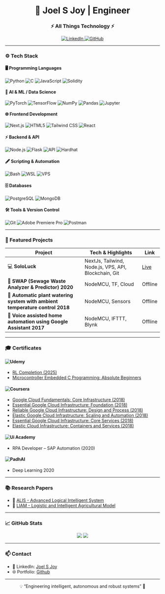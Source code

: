 <h1 align="center">🤖 Joel S Joy | Engineer</h1>
<h3 align="center">⚡  All Things Technology ⚡</h3>

<p align="center">
  <a href="https://www.linkedin.com/in/joel-s-joy-4a8a60134/">
    <img alt="LinkedIn" src="https://img.shields.io/badge/LinkedIn-0A66C2?style=for-the-badge&logo=linkedin&logoColor=auto" />
  </a>
  <a href="https://github.com/joelsjoyt">
    <img alt="GitHub" src="https://img.shields.io/badge/GitHub-6e7681?style=for-the-badge&logo=github&logoColor=auto" />
  </a>
</p>

---
### ⚙️ Tech Stack

#### 🖥 Programming Languages
![Python](https://img.shields.io/badge/Python-3776AB?style=for-the-badge&logo=python&logoColor=auto)
![C](https://img.shields.io/badge/C-00599C?style=for-the-badge&logo=c&logoColor=auto)
![JavaScript](https://img.shields.io/badge/JavaScript-F7DF1E?style=for-the-badge&logo=javascript&logoColor=black)
![Solidity](https://img.shields.io/badge/Solidity-363636?style=for-the-badge&logo=solidity&logoColor=auto)

#### 🤖 AI & ML / Data Science
![PyTorch](https://img.shields.io/badge/PyTorch-EE4C2C?style=for-the-badge&logo=pytorch&logoColor=auto)
![TensorFlow](https://img.shields.io/badge/TensorFlow-FF6F00?style=for-the-badge&logo=tensorflow&logoColor=auto)
![NumPy](https://img.shields.io/badge/NumPy-013243?style=for-the-badge&logo=NumPy&logoColor=auto)
![Pandas](https://img.shields.io/badge/Pandas-150458?style=for-the-badge&logo=pandas&logoColor=auto)
![Jupyter](https://img.shields.io/badge/Jupyter-F37626?style=for-the-badge&logo=jupyter&logoColor=auto)

#### 🌐 Frontend Development
![Next.js](https://img.shields.io/badge/Next.js-6E6E6E?style=for-the-badge&logo=next.js&logoColor=auto)
![HTML5](https://img.shields.io/badge/HTML5-E34F26?style=for-the-badge&logo=html5&logoColor=auto)
![Tailwind CSS](https://img.shields.io/badge/TailwindCSS-38B2AC?style=for-the-badge&logo=tailwind-css&logoColor=auto)
![React](https://img.shields.io/badge/React-61DAFB?style=for-the-badge&logo=react&logoColor=black)

#### ⚡ Backend & API
![Node.js](https://img.shields.io/badge/Node.js-339933?style=for-the-badge&logo=node.js&logoColor=auto)
![Flask](https://img.shields.io/badge/Flask-6C6C6C?style=for-the-badge&logo=flask&logoColor=white)
![API](https://img.shields.io/badge/API-61affe?style=for-the-badge&logo=swagger&logoColor=white)
![Hardhat](https://img.shields.io/badge/Hardhat-F0DB4F?style=for-the-badge&logo=hardhat&logoColor=black)

#### 🖋 Scripting & Automation
![Bash](https://img.shields.io/badge/Bash-4EAA25?style=for-the-badge&logo=gnu-bash&logoColor=auto)
![WSL](https://img.shields.io/badge/WSL-0078D6?style=for-the-badge&logo=windows&logoColor=auto)
![VPS](https://img.shields.io/badge/VPS-4B0082?style=for-the-badge&logo=linux&logoColor=auto)

#### 🗄 Databases
![PostgreSQL](https://img.shields.io/badge/PostgreSQL-336791?style=for-the-badge&logo=postgresql&logoColor=auto)
![MongoDB](https://img.shields.io/badge/MongoDB-47A248?style=for-the-badge&logo=mongodb&logoColor=auto)

#### 🛠 Tools & Version Control
![Git](https://img.shields.io/badge/Git-F05032?style=for-the-badge&logo=git&logoColor=auto)
![Adobe Premiere Pro](https://img.shields.io/badge/Adobe_Premiere_Pro-9999FF?style=for-the-badge&logo=adobe-premiere&logoColor=auto)
![Postman](https://img.shields.io/badge/Postman-FF6C37?style=for-the-badge&logo=postman&logoColor=auto)

---

### 🚀 Featured Projects

| Project | Tech & Highlights | Link |
|---------|-----------------|------|
| 💻 **SoloLuck** | NextJs, Tailwind, Node.js, VPS, API, Blockchain, Git| [Live](https://www.sololuck.com/) 
| 🦾 **SWAP (Sewage Waste Analyzer & Predictor) 2020** | NodeMCU, TF, Cloud | Offline
| 🤖 **Automatic plant watering system with ambient temperature control 2018** | NodeMCU, Sensors | Offline
| 🤖 **Voice assisted home automation using Google Assistant 2017** | NodeMCU, IFTTT, Blynk | Offline

---

### 🎓 Certificates

#### ![Udemy](https://img.shields.io/badge/Udemy-A435F0?style=for-the-badge&logo=udemy&logoColor=auto)
- [RL Completion (2025)](https://www.udemy.com/certificate/UC-287cb0c8-21b4-456b-8cae-a319cb808328/)
- [Microcontroller Embedded C Programming: Absolute Beginners](https://www.udemy.com/certificate/UC-f8330eb1-5225-4aad-921c-7a3fb4e13757/)

#### ![Coursera](https://img.shields.io/badge/Coursera-0056D2?style=for-the-badge&logo=coursera&logoColor=auto) 
- [Google Cloud Fundamentals: Core Infrastructure (2018)](https://coursera.org/verify/VZKVLZ26268C)
- [Essential Google Cloud Infrastructure: Foundation (2018)](https://coursera.org/verify/7PGRSUPEGYCU)
- [Reliable Google Cloud Infrastructure: Design and Process (2018)](https://coursera.org/verify/BMZ4WST2NH9H)
- [Elastic Google Cloud Infrastructure: Scaling and Automation (2018)](https://coursera.org/verify/TZ9Q4A5J7WHT)
- [Essential Google Cloud Infrastructure: Core Services (2018)](https://coursera.org/verify/CNTCNFQJDGU9)
- [Elastic Cloud Infrastructure: Containers and Services (2018)](https://coursera.org/verify/QGTWLP7W5M9M)

#### ![Ui Academy](https://img.shields.io/badge/Ui_Academy-FF6F00?style=for-the-badge&logo=UiPath&logoColor=auto)
- RPA Developer – SAP Automation (2020)

#### ![PadhAI](https://img.shields.io/badge/PadhAI-FF5733?style=for-the-badge&logo=onefourthlabs&logoColor=white) 
- Deep Learning 2020

---

### 📚 Research Papers

- 📝 [ALIS - Advanced Logical Intelligent System](https://doi.org/10.30534/ijiscs/2019/23822019)  
- 📝 [LIAM - Logistic and Intelligent Agricultural Model](https://doi.org/10.30534/ijacst/2020/01962020 )  

---

### 📈 GitHub Stats

<p align="center">
  <img src="https://github-readme-stats.vercel.app/api?username=joelsjoyt&show_icons=true&theme=radical&count_private=true" />
  <img src="https://github-readme-stats.vercel.app/api/top-langs/?username=joelsjoyt&layout=compact&theme=radical" />
</p>

---

### 📫 Contact

- 🔗 LinkedIn: [Joel S Joy](https://www.linkedin.com/in/joel-s-joy-4a8a60134/)  
- 🌐 Portfolio: [Github](https://github.com/joelsjoyt)  

---

<p align="center">💡 “Engineering intelligent, autonomous and robust systems” 🚀</p>
